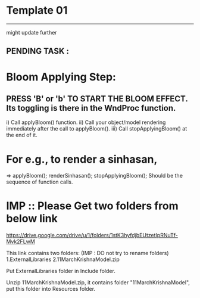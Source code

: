 # Template 01
___
might update further

## PENDING TASK :

# Bloom Applying Step:
## PRESS 'B' or 'b' TO START THE BLOOM EFFECT. Its toggling is there in the WndProc function.
i) Call applyBloom() function.
ii) Call your object/model rendering immediately after the call to applyBloom().
iii) Call stopApplyingBloom() at the end of it.

# For e.g., to render a sinhasan,
=> 	applyBloom();
	renderSinhasan();
	stopApplyingBloom();
Should be the sequence of function calls.	
	
	
# IMP :: Please Get two folders from below link
https://drive.google.com/drive/u/1/folders/1stK3hyfdjbEUtzetIpRNuTf-Mvk2FLwM

This link contains two folders: (IMP : DO not try to rename folders)
1.ExternalLibraries
2.11MarchKrishnaModel.zip

Put ExternalLibraries folder in Include folder.

Unzip 11MarchKrishnaModel.zip, it contains folder "11MarchKrishnaModel",
put this folder into Resources folder.


